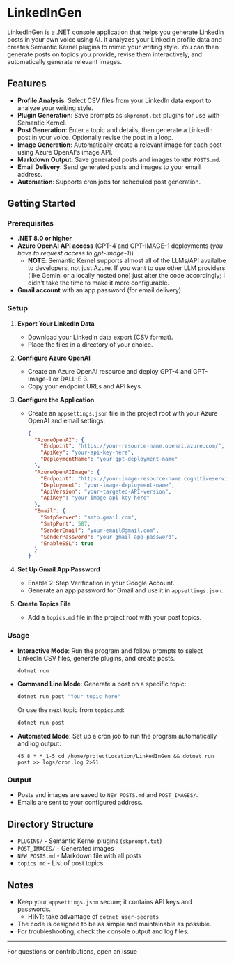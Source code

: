 # LinkedInGen

LinkedInGen is a .NET console application that helps you generate LinkedIn posts in your own voice using AI. It analyzes your LinkedIn profile data and creates Semantic Kernel plugins to mimic your writing style. You can then generate posts on topics you provide, revise them interactively, and automatically generate relevant images.

## Features

- **Profile Analysis**: Select CSV files from your LinkedIn data export to analyze your writing style.
- **Plugin Generation**: Save prompts as `skprompt.txt` plugins for use with Semantic Kernel.
- **Post Generation**: Enter a topic and details, then generate a LinkedIn post in your voice. Optionally revise the post in a loop.
- **Image Generation**: Automatically create a relevant image for each post using Azure OpenAI's image API.
- **Markdown Output**: Save generated posts and images to `NEW POSTS.md`.
- **Email Delivery**: Send generated posts and images to your email address.
- **Automation**: Supports cron jobs for scheduled post generation.

## Getting Started

### Prerequisites

- **.NET 8.0 or higher**
- **Azure OpenAI API access** (GPT-4 and GPT-IMAGE-1 deployments (*you have to request access to gpt-image-1*))
  - **NOTE**: Semantic Kernel supports almost all of the LLMs/API availalbe to developers, not just Azure. If you want to
  use other LLM providers (like Gemini or a locally hosted one) just alter the code accordingly; I didn't take the time to make it more configurable.
- **Gmail account** with an app password (for email delivery)

### Setup

1. **Export Your LinkedIn Data**
   - Download your LinkedIn data export (CSV format).
   - Place the files in a directory of your choice.

2. **Configure Azure OpenAI**
   - Create an Azure OpenAI resource and deploy GPT-4 and GPT-Image-1 or DALL-E 3.
   - Copy your endpoint URLs and API keys.

3. **Configure the Application**
   - Create an `appsettings.json` file in the project root with your Azure OpenAI and email settings:
     ```json
     {
       "AzureOpenAI": {
         "Endpoint": "https://your-resource-name.openai.azure.com/",
         "ApiKey": "your-api-key-here",
         "DeploymentName": "your-gpt-deployment-name"
       },
       "AzureOpenAIImage": {
         "Endpoint": "https://your-image-resource-name.cognitiveservices.azure.com/",
         "Deployment": "your-image-deployment-name",
         "ApiVersion": "your-targeted-API-version",
         "ApiKey": "your-image-api-key-here"
       },
       "Email": {
         "SmtpServer": "smtp.gmail.com",
         "SmtpPort": 587,
         "SenderEmail": "your-email@gmail.com",
         "SenderPassword": "your-gmail-app-password",
         "EnableSSL": true
       }
     }
     ```

4. **Set Up Gmail App Password**
   - Enable 2-Step Verification in your Google Account.
   - Generate an app password for Gmail and use it in `appsettings.json`.

5. **Create Topics File**
   - Add a `topics.md` file in the project root with your post topics.

### Usage

- **Interactive Mode**:
  Run the program and follow prompts to select LinkedIn CSV files, generate plugins, and create posts.
  ```bash
  dotnet run
  ```

- **Command Line Mode**:
  Generate a post on a specific topic:
  ```bash
  dotnet run post "Your topic here"
  ```
  Or use the next topic from `topics.md`:
  ```bash
  dotnet run post
  ```

- **Automated Mode**:
  Set up a cron job to run the program automatically and log output:
  ```
  45 8 * * 1-5 cd /home/projectLocation/LinkedInGen && dotnet run post >> logs/cron.log 2>&1
  ```

### Output

- Posts and images are saved to `NEW POSTS.md` and `POST_IMAGES/`.
- Emails are sent to your configured address.

## Directory Structure

- `PLUGINS/` - Semantic Kernel plugins (`skprompt.txt`)
- `POST_IMAGES/` - Generated images
- `NEW POSTS.md` - Markdown file with all posts
- `topics.md` - List of post topics

## Notes

- Keep your `appsettings.json` secure; it contains API keys and passwords.
  - HINT: take advantage of ``` dotnet user-secrets ```
- The code is designed to be as simple and maintainable as possible.
- For troubleshooting, check the console output and log files.

---

For questions or contributions, open an issue